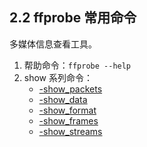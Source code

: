 ## 2.2 ffprobe 常用命令

多媒体信息查看工具。

1. 帮助命令：`ffprobe --help`
2. show 系列命令：
    - [-show_packets](./section_2/2.2.show_packets.md)
    - [-show_data](./section_2/2.2.show_data.md)
    - [-show_format](./section_2/2.2.show_format.md)
    - [-show_frames](./section_2/2.2.show_frames.md)
    - [-show_streams](./section_2/2.2.show_streams.md)